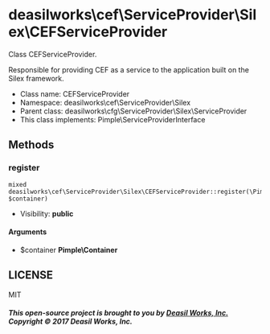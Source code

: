 deasilworks\cef\ServiceProvider\Silex\CEFServiceProvider
===============

Class CEFServiceProvider.

Responsible for providing CEF as a service to
the application built on the Silex framework.


* Class name: CEFServiceProvider
* Namespace: deasilworks\cef\ServiceProvider\Silex
* Parent class: deasilworks\cfg\ServiceProvider\Silex\ServiceProvider
* This class implements: Pimple\ServiceProviderInterface






Methods
-------


### register

    mixed deasilworks\cef\ServiceProvider\Silex\CEFServiceProvider::register(\Pimple\Container $container)





* Visibility: **public**


#### Arguments
* $container **Pimple\Container**



## LICENSE

MIT

##### This open-source project is brought to you by [Deasil Works, Inc.](http://deasil.works/) Copyright &copy; 2017 Deasil Works, Inc.